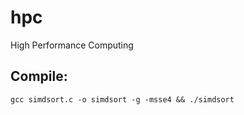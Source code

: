 # hpc
High Performance Computing


## Compile:

```
gcc simdsort.c -o simdsort -g -msse4 && ./simdsort 
```
